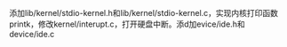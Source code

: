 添加lib/kernel/stdio-kernel.h和lib/kernel/stdio-kernel.c，实现内核打印函数printk，修改kernel/interupt.c，打开硬盘中断。添d加evice/ide.h和device/ide.c